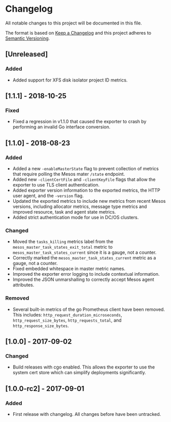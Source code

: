 # Changelog
All notable changes to this project will be documented in this file.

The format is based on [Keep a Changelog](http://keepachangelog.com/en/1.0.0/)
and this project adheres to [Semantic Versioning](http://semver.org/spec/v2.0.0.html).

## [Unreleased]
### Added
- Added support for XFS disk isolator project ID metrics.

## [1.1.1] - 2018-10-25
### Fixed
- Fixed a regression in v1.1.0 that caused the exporter to crash
  by performing an invalid Go interface conversion.

## [1.1.0] - 2018-08-23
### Added
- Added a new `-enableMasterState` flag to prevent collection of metrics that
  require polling the Mesos mater `/state` endpoint.
- Added new `-clientCertFile` and `-clientKeyFile` flags that allow the
  exporter to use TLS client authentication.
- Added exporter version information to the exported metrics, the HTTP user
  agent, and the `-version` flag.
- Updated the exported metrics to include new metrics from recent
  Mesos versions, including allocator metrics, message type metrics and
  improved resource, task and agent state metrics.
- Added strict authentication mode for use in DC/OS clusters.

### Changed
- Moved the `tasks_killing` metrics label from the `mesos_master_task_states_exit_total`
  metric to `mesos_master_task_states_current` since it is a gauge, not a counter.
- Correctly marked the `mesos_master_task_states_current` metric as a gauge,
  not a counter.
- Fixed embedded whitespace in master metric names.
- Improved the exporter error logging to include contextual information.
- Improved the JSON unmarshalling to correctly accept Mesos agent attributes.

### Removed
- Several built-in metrics of the go Prometheus client have been removed. This includes:
  `http_request_duration_microseconds`, `http_request_size_bytes`, `http_requests_total`,
  and `http_response_size_bytes`.

## [1.0.0] - 2017-09-02
### Changed
- Build releases with cgo enabled. This allows the exporter to use the system cert store
  which can simplify deployments significantly.

## [1.0.0-rc2] - 2017-09-01
### Added
- First release with changelog. All changes before have been untracked.
